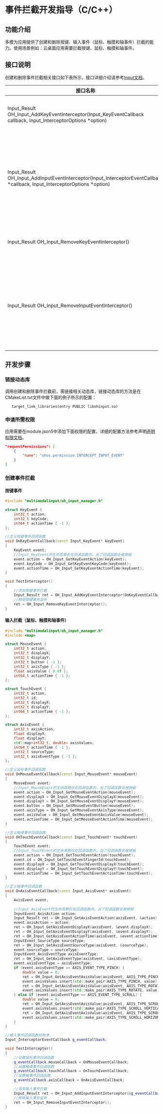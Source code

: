 # 事件拦截开发指导（C/C++）

## 功能介绍

多模为应用提供了创建和删除按键、输入事件（鼠标、触摸和轴事件）拦截的能力。使用场景例如：云桌面应用需要拦截按键、鼠标、触摸和轴事件。

## 接口说明

创建和删除事件拦截相关接口如下表所示，接口详细介绍请参考[Input文档](../../reference/apis-input-kit/input.md)。

| 接口名称  | 描述 |
| ------------------------------------------------------------ | -------------------------- |
| Input_Result OH_Input_AddKeyEventInterceptor(Input_KeyEventCallback callback, Input_InterceptorOptions *option) |创建按键事件拦截。  |
| Input_Result OH_Input_AddInputEventInterceptor(Input_InterceptorEventCallback *callback, Input_InterceptorOptions *option) |创建输入事件拦截，包含鼠标、触摸和轴事件。  |
| Input_Result OH_Input_RemoveKeyEventInterceptor() |删除按键事件拦截。  |
| Input_Result OH_Input_RemoveInputEventInterceptor() |删除输入事件拦截，包含鼠标、触摸和轴事件。  |

## 开发步骤

### 链接动态库

调用创建和删除事件拦截前，需链接相关动态库，链接动态库的方法是在CMakeList.txt文件中做下面的例子所示的配置：

```txt
   target_link_libraries(entry PUBLIC libohinput.so)
```

### 申请所需权限

应用需要在module.json5中添加下面权限的配置，详细的配置方法参考声明[声明权限文档](../../security/AccessToken/declare-permissions.md)。

```json
"requestPermissions": [
    {
        "name": "ohos.permission.INTERCEPT_INPUT_EVENT"
    }
]
```

### 创建事件拦截

#### 按键事件

```c++
#include "multimodalinput/oh_input_manager.h"

struct KeyEvent {
    int32_t action;
    int32_t keyCode;
    int64_t actionTime { -1 };
};

//定义按键事件回调函数
void OnKeyEventCallback(const Input_KeyEvent* keyEvent)
{
    KeyEvent event;
    //Input_KeyEvent的生命周期仅在回调函数内，出了回调函数会被销毁
    event.action = OH_Input_GetKeyEventAction(keyEvent);
    event.keyCode = OH_Input_GetKeyEventKeyCode(keyEvent);
    event.actionTime = OH_Input_GetKeyEventActionTime(keyEvent);
}

void TestInterceptor()
{
    //添加按键事件拦截
    Input_Result ret = OH_Input_AddKeyEventInterceptor(OnKeyEventCallback, nullptr);
    //移除按键事件监听
    ret = OH_Input_RemoveKeyEventInterceptor();
}
```

#### 输入拦截（鼠标、触摸和轴事件）

```c++
#include "multimodalinput/oh_input_manager.h"
#include <map>

struct MouseEvent {
    int32_t action;
    int32_t displayX;
    int32_t displayY;
    int32_t button { -1 };
    int32_t axisType { -1 };
    float axisValue { 0.0f };
    int64_t actionTime { -1 };
};

struct TouchEvent {
    int32_t action;
    int32_t id;
    int32_t displayX;
    int32_t displayY;
    int64_t actionTime { -1 };
};

struct AxisEvent {
    int32_t axisAction;
    float displayX;
    float displayY;
    std::map<int32_t, double> axisValues;
    int64_t actionTime { -1 };
    int32_t sourceType;
    int32_t axisEventType { -1 };
};

//定义鼠标事件回调函数
void OnMouseEventCallback(const Input_MouseEvent* mouseEvent)
{
    MouseEvent event;
    //Input_MouseEvent的生命周期仅在回调函数内，出了回调函数会被销毁
    event.action = OH_Input_GetMouseEventAction(mouseEvent);
    event.displayX = OH_Input_GetMouseEventDisplayX(mouseEvent);
    event.displayY = OH_Input_GetMouseEventDisplayY(mouseEvent);
    event.button = OH_Input_GetMouseEventButton(mouseEvent);
    event.axisType = OH_Input_GetMouseEventAxisType(mouseEvent);
    event.axisValue = OH_Input_GetMouseEventAxisValue(mouseEvent);
    event.actionTime = OH_Input_GetMouseEventActionTime(mouseEvent);
}

//定义触摸事件回调函数
void OnTouchEventCallback(const Input_TouchEvent* touchEvent)
{
    TouchEvent event;
    //Input_TouchEvent的生命周期仅在回调函数内，出了回调函数会被销毁
    event.action = OH_Input_GetTouchEventAction(touchEvent);
    event.id = OH_Input_GetTouchEventFingerId(touchEvent);
    event.displayX = OH_Input_GetTouchEventDisplayX(touchEvent);
    event.displayY = OH_Input_GetTouchEventDisplayY(touchEvent);
    event.actionTime = OH_Input_GetTouchEventActionTime(touchEvent);
}

//定义轴事件回调函数
void OnAxisEventCallback(const Input_AxisEvent* axisEvent)
{
    AxisEvent event;
    
    //Input_AxisEvent的生命周期仅在回调函数内，出了回调函数会被销毁
    InputEvent_AxisAction action;
    Input_Result ret = OH_Input_GetAxisEventAction(axisEvent, &action);
    event.axisAction = action;
    ret = OH_Input_GetAxisEventDisplayX(axisEvent, &event.displayX);
    ret = OH_Input_GetAxisEventDisplayY(axisEvent, &event.displayY);
    ret = OH_Input_GetAxisEventActionTime(axisEvent, &event.actionTime);
    InputEvent_SourceType sourceType;
    ret = OH_Input_GetAxisEventSourceType(axisEvent, &sourceType);
    event.sourceType = sourceType;
    InputEvent_AxisEventType axisEventType;
    ret = OH_Input_GetAxisEventType(axisEvent, &axisEventType);
    event.axisEventType = axisEventType;
    if (event.axisEventType == AXIS_EVENT_TYPE_PINCH) {
        double value = 0;
        ret = OH_Input_GetAxisEventAxisValue(axisEvent, AXIS_TYPE_PINCH, &value);
        event.axisValues.insert(std::make_pair(AXIS_TYPE_PINCH, value));
        ret = OH_Input_GetAxisEventAxisValue(axisEvent, AXIS_TYPE_ROTATE, &value);
        event.axisValues.insert(std::make_pair(AXIS_TYPE_ROTATE, value));
    } else if (event.axisEventType == AXIS_EVENT_TYPE_SCROLL) {
        double value = 0;
        ret = OH_Input_GetAxisEventAxisValue(axisEvent, AXIS_TYPE_SCROLL_VERTICAL, &value);
        event.axisValues.insert(std::make_pair(AXIS_TYPE_SCROLL_VERTICAL, value));
        ret = OH_Input_GetAxisEventAxisValue(axisEvent, AXIS_TYPE_SCROLL_HORIZONTAL, &value);
        event.axisValues.insert(std::make_pair(AXIS_TYPE_SCROLL_HORIZONTAL, value));
    }
}

//输入事件回调函数结构体
Input_InterceptorEventCallback g_eventCallback;

void TestInterceptor()
{
    //设置鼠标事件回调函数
    g_eventCallback.mouseCallback = OnMouseEventCallback;
    //设置触摸事件回调函数
    g_eventCallback.touchCallback = OnTouchEventCallback;
    //设置轴事件回调函数
    g_eventCallback.axisCallback = OnAxisEventCallback;

    //添加输入事件拦截
    Input_Result ret = OH_Input_AddInputEventInterceptor(&g_eventCallback, nullptr);
    //移除输入事件监听
    ret = OH_Input_RemoveInputEventInterceptor();
}
```

